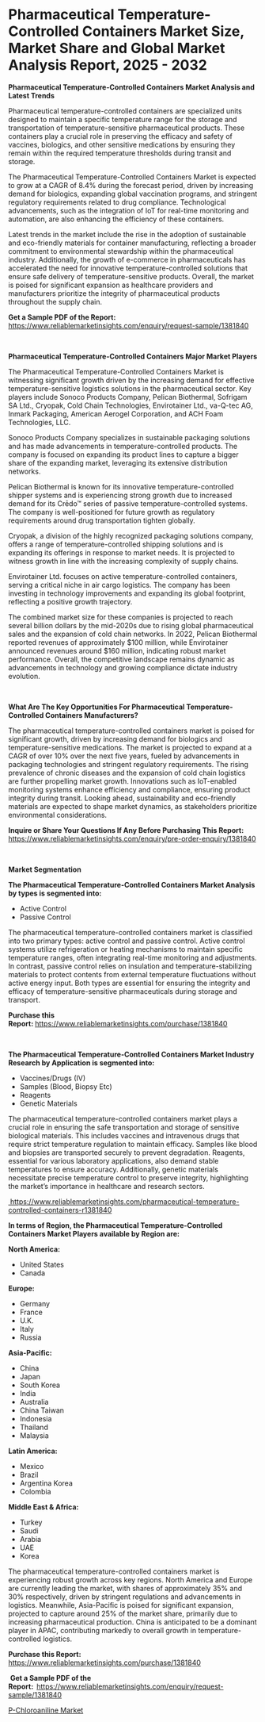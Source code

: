 <p><h1>Pharmaceutical Temperature-Controlled Containers Market Size, Market Share and Global Market Analysis Report, 2025 - 2032</h1></p><p><strong>Pharmaceutical Temperature-Controlled Containers Market Analysis and Latest Trends</strong></p>
<p><p>Pharmaceutical temperature-controlled containers are specialized units designed to maintain a specific temperature range for the storage and transportation of temperature-sensitive pharmaceutical products. These containers play a crucial role in preserving the efficacy and safety of vaccines, biologics, and other sensitive medications by ensuring they remain within the required temperature thresholds during transit and storage.</p><p>The Pharmaceutical Temperature-Controlled Containers Market is expected to grow at a CAGR of 8.4% during the forecast period, driven by increasing demand for biologics, expanding global vaccination programs, and stringent regulatory requirements related to drug compliance. Technological advancements, such as the integration of IoT for real-time monitoring and automation, are also enhancing the efficiency of these containers.</p><p>Latest trends in the market include the rise in the adoption of sustainable and eco-friendly materials for container manufacturing, reflecting a broader commitment to environmental stewardship within the pharmaceutical industry. Additionally, the growth of e-commerce in pharmaceuticals has accelerated the need for innovative temperature-controlled solutions that ensure safe delivery of temperature-sensitive products. Overall, the market is poised for significant expansion as healthcare providers and manufacturers prioritize the integrity of pharmaceutical products throughout the supply chain.</p></p>
<p><strong>Get a Sample PDF of the Report:&nbsp;</strong> <a href="https://www.reliablemarketinsights.com/enquiry/request-sample/1381840?utm_campaign=2673&utm_medium=2&utm_source=Github&utm_content=ia&utm_term=02042025&utm_id=pharmaceutical-temperature-controlled-containers">https://www.reliablemarketinsights.com/enquiry/request-sample/1381840</a></p>
<p>&nbsp;</p>
<p><strong>Pharmaceutical Temperature-Controlled Containers Major Market Players</strong></p>
<p><p>The Pharmaceutical Temperature-Controlled Containers Market is witnessing significant growth driven by the increasing demand for effective temperature-sensitive logistics solutions in the pharmaceutical sector. Key players include Sonoco Products Company, Pelican Biothermal, Sofrigam SA Ltd., Cryopak, Cold Chain Technologies, Envirotainer Ltd., va-Q-tec AG, Inmark Packaging, American Aerogel Corporation, and ACH Foam Technologies, LLC.</p><p>Sonoco Products Company specializes in sustainable packaging solutions and has made advancements in temperature-controlled products. The company is focused on expanding its product lines to capture a bigger share of the expanding market, leveraging its extensive distribution networks.</p><p>Pelican Biothermal is known for its innovative temperature-controlled shipper systems and is experiencing strong growth due to increased demand for its Crēdo™ series of passive temperature-controlled systems. The company is well-positioned for future growth as regulatory requirements around drug transportation tighten globally.</p><p>Cryopak, a division of the highly recognized packaging solutions company, offers a range of temperature-controlled shipping solutions and is expanding its offerings in response to market needs. It is projected to witness growth in line with the increasing complexity of supply chains.</p><p>Envirotainer Ltd. focuses on active temperature-controlled containers, serving a critical niche in air cargo logistics. The company has been investing in technology improvements and expanding its global footprint, reflecting a positive growth trajectory.</p><p>The combined market size for these companies is projected to reach several billion dollars by the mid-2020s due to rising global pharmaceutical sales and the expansion of cold chain networks. In 2022, Pelican Biothermal reported revenues of approximately $100 million, while Envirotainer announced revenues around $160 million, indicating robust market performance. Overall, the competitive landscape remains dynamic as advancements in technology and growing compliance dictate industry evolution.</p></p>
<p>&nbsp;</p>
<p><strong>What Are The Key Opportunities For Pharmaceutical Temperature-Controlled Containers Manufacturers?</strong></p>
<p><p>The pharmaceutical temperature-controlled containers market is poised for significant growth, driven by increasing demand for biologics and temperature-sensitive medications. The market is projected to expand at a CAGR of over 10% over the next five years, fueled by advancements in packaging technologies and stringent regulatory requirements. The rising prevalence of chronic diseases and the expansion of cold chain logistics are further propelling market growth. Innovations such as IoT-enabled monitoring systems enhance efficiency and compliance, ensuring product integrity during transit. Looking ahead, sustainability and eco-friendly materials are expected to shape market dynamics, as stakeholders prioritize environmental considerations.</p></p>
<p><strong>Inquire or Share Your Questions If Any Before Purchasing This Report:</strong> <a href="https://www.reliablemarketinsights.com/enquiry/pre-order-enquiry/1381840?utm_campaign=2673&utm_medium=2&utm_source=Github&utm_content=ia&utm_term=02042025&utm_id=pharmaceutical-temperature-controlled-containers">https://www.reliablemarketinsights.com/enquiry/pre-order-enquiry/1381840</a></p>
<p>&nbsp;</p>
<p><strong>Market Segmentation</strong></p>
<p><strong>The Pharmaceutical Temperature-Controlled Containers Market Analysis by types is segmented into:</strong></p>
<p><ul><li>Active Control</li><li>Passive Control</li></ul></p>
<p><p>The pharmaceutical temperature-controlled containers market is classified into two primary types: active control and passive control. Active control systems utilize refrigeration or heating mechanisms to maintain specific temperature ranges, often integrating real-time monitoring and adjustments. In contrast, passive control relies on insulation and temperature-stabilizing materials to protect contents from external temperature fluctuations without active energy input. Both types are essential for ensuring the integrity and efficacy of temperature-sensitive pharmaceuticals during storage and transport.</p></p>
<p><strong>Purchase this Report:&nbsp;</strong><a href="https://www.reliablemarketinsights.com/purchase/1381840?utm_campaign=2673&utm_medium=2&utm_source=Github&utm_content=ia&utm_term=02042025&utm_id=pharmaceutical-temperature-controlled-containers">https://www.reliablemarketinsights.com/purchase/1381840</a></p>
<p>&nbsp;</p>
<p><strong>The Pharmaceutical Temperature-Controlled Containers Market Industry Research by Application is segmented into:</strong></p>
<p><ul><li>Vaccines/Drugs (IV)</li><li>Samples (Blood, Biopsy Etc)</li><li>Reagents</li><li>Genetic Materials</li></ul></p>
<p><p>The pharmaceutical temperature-controlled containers market plays a crucial role in ensuring the safe transportation and storage of sensitive biological materials. This includes vaccines and intravenous drugs that require strict temperature regulation to maintain efficacy. Samples like blood and biopsies are transported securely to prevent degradation. Reagents, essential for various laboratory applications, also demand stable temperatures to ensure accuracy. Additionally, genetic materials necessitate precise temperature control to preserve integrity, highlighting the market’s importance in healthcare and research sectors.</p></p>
<p><a href="https://www.reliablemarketinsights.com/pharmaceutical-temperature-controlled-containers-r1381840?utm_campaign=2673&utm_medium=2&utm_source=Github&utm_content=ia&utm_term=02042025&utm_id=pharmaceutical-temperature-controlled-containers">&nbsp;https://www.reliablemarketinsights.com/pharmaceutical-temperature-controlled-containers-r1381840</a></p>
<p><strong>In terms of Region, the Pharmaceutical Temperature-Controlled Containers Market Players available by Region are:</strong></p>
<p>
    <p> <strong> North America: </strong>
        <ul>
            <li>United States</li>
            <li>Canada</li>
        </ul>
        </p> 
    <p> <strong> Europe: </strong>
        <ul>
            <li>Germany</li>
            <li>France</li>
            <li>U.K.</li>
            <li>Italy</li>
            <li>Russia</li>
        </ul>
        </p> 
    <p> <strong> Asia-Pacific: </strong>
        <ul>
            <li>China</li>
            <li>Japan</li>
            <li>South Korea</li>
            <li>India</li>
            <li>Australia</li>
            <li>China Taiwan</li>
            <li>Indonesia</li>
            <li>Thailand</li>
            <li>Malaysia</li>
        </ul>
        </p> 
    <p> <strong> Latin America: </strong>
        <ul>
            <li>Mexico</li>
            <li>Brazil</li>
            <li>Argentina Korea</li>
            <li>Colombia</li>
        </ul>
        </p> 
    <p> <strong> Middle East & Africa: </strong>
        <ul>
            <li>Turkey</li>
            <li>Saudi</li>
            <li>Arabia</li>
            <li>UAE</li>
            <li>Korea</li>
        </ul>
    </p>
    </p>
<p><p>The pharmaceutical temperature-controlled containers market is experiencing robust growth across key regions. North America and Europe are currently leading the market, with shares of approximately 35% and 30% respectively, driven by stringent regulations and advancements in logistics. Meanwhile, Asia-Pacific is poised for significant expansion, projected to capture around 25% of the market share, primarily due to increasing pharmaceutical production. China is anticipated to be a dominant player in APAC, contributing markedly to overall growth in temperature-controlled logistics.</p></p>
<p><strong>Purchase this Report: </strong><a href="https://www.reliablemarketinsights.com/purchase/1381840?utm_campaign=2673&utm_medium=2&utm_source=Github&utm_content=ia&utm_term=02042025&utm_id=pharmaceutical-temperature-controlled-containers">https://www.reliablemarketinsights.com/purchase/1381840</a></p>
<p>&nbsp;<strong>Get a Sample PDF of the Report:&nbsp;&nbsp;</strong><a href="https://www.reliablemarketinsights.com/enquiry/request-sample/1381840?utm_campaign=2673&utm_medium=2&utm_source=Github&utm_content=ia&utm_term=02042025&utm_id=pharmaceutical-temperature-controlled-containers">https://www.reliablemarketinsights.com/enquiry/request-sample/1381840</a></p>
<p><strong></strong></p>
<p><p><a href="https://github.com/skerretflossie9297/Market-Research-Report-List-1/blob/main/p-chloroaniline-market.md?utm_campaign=2673&utm_medium=2&utm_source=Github&utm_content=ia&utm_term=02042025&utm_id=pharmaceutical-temperature-controlled-containers">P-Chloroaniline Market</a></p></p>
